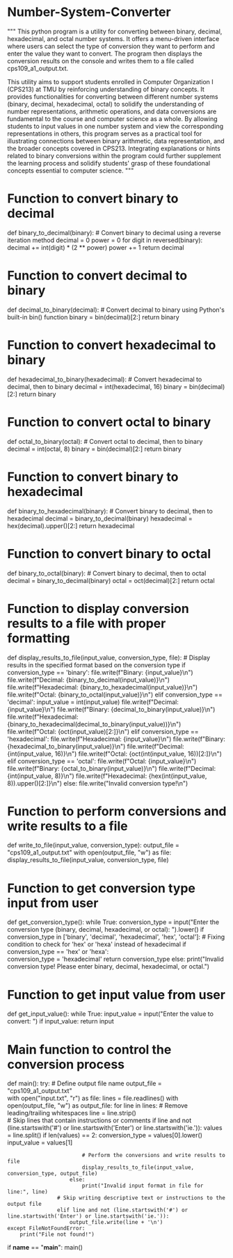 # Number-System-Converter
"""
This python program is a utility for converting between binary, decimal, 
hexadecimal, and octal number systems. It offers a menu-driven interface where 
users can select the type of conversion they want to perform and enter the 
value they want to convert. The program then displays the conversion results 
on the console and writes them to a file called cps109_a1_output.txt.

This utility aims to support students enrolled in Computer Organization I (CPS213) 
at TMU by reinforcing understanding of binary concepts. It provides functionalities 
for converting between different number systems (binary, decimal, hexadecimal, octal) 
to solidify the understanding of number representations, arithmetic operations, 
and data conversions are fundamental to the course and computer science as a whole. 
By allowing students to input values in one number system and view the 
corresponding representations in others, this program serves as a practical tool 
for illustrating connections between binary arithmetic, data representation, and 
the broader concepts covered in CPS213. Integrating explanations or hints related 
to binary conversions within the program could further supplement the learning 
process and solidify students' grasp of these foundational concepts essential to 
computer science.
"""

# Function to convert binary to decimal
def binary_to_decimal(binary):
    # Convert binary to decimal using a reverse iteration method
    decimal = 0
    power = 0
    for digit in reversed(binary):
        decimal += int(digit) * (2 ** power)
        power += 1
    return decimal

# Function to convert decimal to binary
def decimal_to_binary(decimal):
    # Convert decimal to binary using Python's built-in bin() function
    binary = bin(decimal)[2:]
    return binary

# Function to convert hexadecimal to binary
def hexadecimal_to_binary(hexadecimal):
    # Convert hexadecimal to decimal, then to binary
    decimal = int(hexadecimal, 16)
    binary = bin(decimal)[2:]
    return binary

# Function to convert octal to binary
def octal_to_binary(octal):
    # Convert octal to decimal, then to binary
    decimal = int(octal, 8)
    binary = bin(decimal)[2:]
    return binary

# Function to convert binary to hexadecimal
def binary_to_hexadecimal(binary):
    # Convert binary to decimal, then to hexadecimal
    decimal = binary_to_decimal(binary)
    hexadecimal = hex(decimal).upper()[2:]
    return hexadecimal

# Function to convert binary to octal
def binary_to_octal(binary):
    # Convert binary to decimal, then to octal
    decimal = binary_to_decimal(binary)
    octal = oct(decimal)[2:]
    return octal

# Function to display conversion results to a file with proper formatting
def display_results_to_file(input_value, conversion_type, file):
    # Display results in the specified format based on the conversion type
    if conversion_type == 'binary':
        file.write(f"Binary: {input_value}\n")
        file.write(f"Decimal: {binary_to_decimal(input_value)}\n")
        file.write(f"Hexadecimal: {binary_to_hexadecimal(input_value)}\n")
        file.write(f"Octal: {binary_to_octal(input_value)}\n")
    elif conversion_type == 'decimal':
        input_value = int(input_value)
        file.write(f"Decimal: {input_value}\n")
        file.write(f"Binary: {decimal_to_binary(input_value)}\n")
        file.write(f"Hexadecimal: {binary_to_hexadecimal(decimal_to_binary(input_value))}\n")
        file.write(f"Octal: {oct(input_value)[2:]}\n")
    elif conversion_type == 'hexadecimal':
        file.write(f"Hexadecimal: {input_value}\n")
        file.write(f"Binary: {hexadecimal_to_binary(input_value)}\n")
        file.write(f"Decimal: {int(input_value, 16)}\n")
        file.write(f"Octal: {oct(int(input_value, 16))[2:]}\n")
    elif conversion_type == 'octal':
        file.write(f"Octal: {input_value}\n")
        file.write(f"Binary: {octal_to_binary(input_value)}\n")
        file.write(f"Decimal: {int(input_value, 8)}\n")
        file.write(f"Hexadecimal: {hex(int(input_value, 8)).upper()[2:]}\n")
    else:
        file.write("Invalid conversion type!\n")

# Function to perform conversions and write results to a file
def write_to_file(input_value, conversion_type):
    output_file = "cps109_a1_output.txt"
    with open(output_file, "w") as file:
        display_results_to_file(input_value, conversion_type, file)


# Function to get conversion type input from user
def get_conversion_type():
    while True:
        conversion_type = input("Enter the conversion type (binary, decimal, hexadecimal, or octal): ").lower()
        if conversion_type in ['binary', 'decimal', 'hexadecimal', 'hex', 'octal']:
            # Fixing condition to check for 'hex' or 'hexa' instead of hexadecimal
            if conversion_type == 'hex' or 'hexa':  
                conversion_type = 'hexadecimal'
            return conversion_type
        else:
            print("Invalid conversion type! Please enter binary, decimal, hexadecimal, or octal.")

# Function to get input value from user
def get_input_value():
    while True:
        input_value = input("Enter the value to convert: ")
        if input_value:
            return input 
 # Main function to control the conversion process
def main():
    try:
        # Define output file name
        output_file = "cps109_a1_output.txt"  
        with open("input.txt", "r") as file:
            lines = file.readlines()
            with open(output_file, "w") as output_file:
                for line in lines:
                    # Remove leading/trailing whitespaces
                    line = line.strip()  
                    # Skip lines that contain instructions or comments
                    if line and not (line.startswith('#') or line.startswith('Enter') or line.startswith('ie.')):
                        values = line.split()
                        if len(values) == 2:
                            conversion_type = values[0].lower()
                            input_value = values[1]
                            
                            # Perform the conversions and write results to file
                            display_results_to_file(input_value, conversion_type, output_file)
                        else:
                            print("Invalid input format in file for line:", line)
                    # Skip writing descriptive text or instructions to the output file
                    elif line and not (line.startswith('#') or line.startswith('Enter') or line.startswith('ie.')):
                        output_file.write(line + '\n')
    except FileNotFoundError:
        print("File not found!")

if __name__ == "__main__":
    main()
